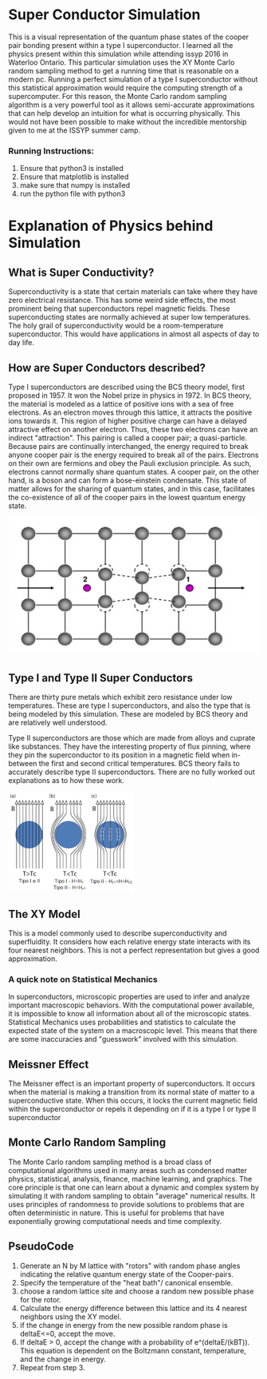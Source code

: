 # Super Conductor Simulation
This is a visual representation of the quantum phase states of the cooper pair bonding present within a type I superconductor.
I learned all the physics present within this simulation while attending issyp 2016 in Waterloo Ontario. 
This particular simulation uses the XY Monte Carlo random sampling method to get a running time that is reasonable on a modern pc.
Running a perfect simulation of a type I superconductor without this statistical approximation would require the computing strength of a
supercomputer. For this reason, the Monte Carlo random sampling algorithm is a very powerful tool as it allows semi-accurate
approximations that can help develop an intuition for what is occurring physically.
This would not have been possible to make without the incredible mentorship given to me at the ISSYP summer camp. 

### Running Instructions:
1. Ensure that python3 is installed
2. Ensure that matplotlib is installed
3. make sure that numpy is installed
4. run the python file with python3

# Explanation of Physics behind Simulation

## What is Super Conductivity?
Superconductivity is a state that certain materials can take where they have zero electrical resistance. This has some weird side
effects, the most prominent being that superconductors repel magnetic fields.
These superconducting states are normally achieved at super low temperatures.
The holy grail of superconductivity would be a room-temperature 
superconductor. This would have applications in almost all aspects of day to day life.

## How are Super Conductors described?
Type I superconductors are described using the BCS theory model, first 
proposed in 1957. It won the Nobel prize in physics in 1972. In BCS 
theory, the material is modeled as a lattice of positive ions with a sea of free electrons. As an electron moves through this lattice,
it attracts the positive ions towards it. This region of higher positive charge can have a delayed attractive effect on another 
electron. Thus, these two electrons can have an indirect "attraction". This pairing is called a 
cooper pair; a quasi-particle. Because pairs are continually interchanged, the energy required to break anyone cooper pair is the 
energy required to break all of the pairs. Electrons on their own are fermions and obey the Pauli exclusion principle. As such,
electrons cannot normally share quantum states. A cooper pair, on the other hand, 
is a boson and can form a bose-einstein condensate. This state of matter allows for the sharing of quantum states, and in this case,
facilitates the co-existence of all of the cooper pairs in the lowest 
quantum energy state.

![Alt text](img/bcs.png "Cooper Pair Formation")

## Type I and Type II Super Conductors
There are thirty pure metals which exhibit zero resistance under low temperatures. These are type I superconductors, and also the type
that is being modeled by this simulation. These are modeled by BCS theory and are relatively well understood. 

Type II superconductors are those which are made from alloys and cuprate like substances. They have the interesting property of flux
pinning, 
where they pin the superconductor to its position in a magnetic field when in-between the first and second critical temperatures. BCS
theory fails to accurately describe type II superconductors. There are no fully worked out explanations as to how these work.

![Alt text](img/supercontype.png "Type I and Type II Super Conductors")

## The XY Model
This is a model commonly used to describe superconductivity and superfluidity. It considers how each relative energy state interacts
with its four nearest neighbors. This is not a perfect representation but gives a good approximation.

### A quick note on Statistical Mechanics
In superconductors, microscopic properties are used to infer and analyze important macroscopic behaviors. With the computational power
available, it is impossible to know all information about all of the microscopic states. Statistical Mechanics uses probabilities and
statistics to calculate the expected state of the system on a macroscopic level. This means that there are some inaccuracies and
"guesswork" involved with this simulation.

## Meissner Effect
The Meissner effect is an important property of superconductors. It occurs when the material is making a transition from its normal
state of matter to a superconductive state. When this occurs, it locks the current magnetic field within the superconductor or repels it
depending on if it is a type I or type II superconductor

## Monte Carlo Random Sampling
The Monte Carlo random sampling method is a broad class of computational algorithms used in many areas such as condensed matter physics,
statistical, analysis, finance, machine learning, and graphics. The core principle is that one can learn about a dynamic and complex
system by simulating it with random sampling to obtain "average" numerical results. It uses principles of randomness to provide 
solutions to problems that are often deterministic in nature. This is useful for 
problems that have exponentially growing computational needs and time 
complexity.

## PseudoCode
1. Generate an N by M lattice with "rotors" with random phase angles indicating the relative quantum energy state of the Cooper-pairs.
2. Specify the temperature of the "heat bath"/ canonical ensemble.
3. choose a random lattice site and choose a random new possible phase for the rotor.
4. Calculate the energy difference between this lattice and its 4 nearest neighbors using the XY model.
5. if the change in energy from the new possible random phase is deltaE<=0, accept the move.
6. If deltaE > 0, accept the change with a probability of e^(deltaE/(kBT)). This equation is dependent on the Boltzmann constant,
temperature, and the change in energy.
7. Repeat from step 3.
